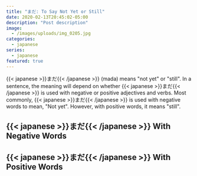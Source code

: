 ```yaml
---
title: "まだ: To Say Not Yet or Still"
date: 2020-02-13T20:45:02-05:00
description: "Post description"
image:
  - /images/uploads/img_0205.jpg
categories:
  - japanese
series:
  - japanese
featured: true
---
```


{{< japanese >}}まだ{{< /japanese >}} (mada) means "not yet" or "still". In a sentence, the meaning will depend on whether {{< japanese >}}まだ{{< /japanese >}} is used with negative or positive adjectives and verbs. Most commonly, {{< japanese >}}まだ{{< /japanese >}} is used with negative words to mean, "Not yet". However, with positive words, it means "still".

## {{< japanese >}}まだ{{< /japanese >}} With Negative Words

## {{< japanese >}}まだ{{< /japanese >}} With Positive Words
